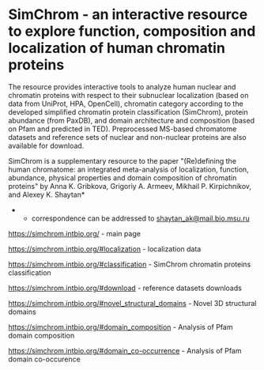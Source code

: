# SimChrom - an interactive resource to explore function, composition and localization of human chromatin proteins

The resource provides interactive tools to analyze human nuclear and chromatin proteins with respect to their subnuclear localization (based on data from UniProt, HPA, OpenCell), chromatin category according to the developed simplified chromatin protein classification (SimChrom), protein abundance (from PaxDB), and domain architecture and composition (based on Pfam and predicted in TED). Preprocessed MS-based chromatome datasets and reference sets of nuclear and non-nuclear proteins are also available for download.

SimChrom is a supplementary resource to the paper "(Re)defining the human chromatome: an integrated meta-analysis of localization, function, abundance, physical properties and domain composition of chromatin proteins" by Anna K. Gribkova, Grigoriy A. Armeev, Mikhail P. Kirpichnikov, and Alexey K. Shaytan*
* - correspondence can be addressed to shaytan_ak@mail.bio.msu.ru  

https://simchrom.intbio.org/  - main page 

https://simchrom.intbio.org/#localization  - localization data

https://simchrom.intbio.org/#classification  - SimChrom chromatin proteins classification

https://simchrom.intbio.org/#download - reference datasets downloads

https://simchrom.intbio.org/#novel_structural_domains - Novel 3D structural domains

https://simchrom.intbio.org/#domain_composition  - Analysis of Pfam domain composition

https://simchrom.intbio.org/#domain_co-occurrence - Analysis of Pfam domain co-occurence
